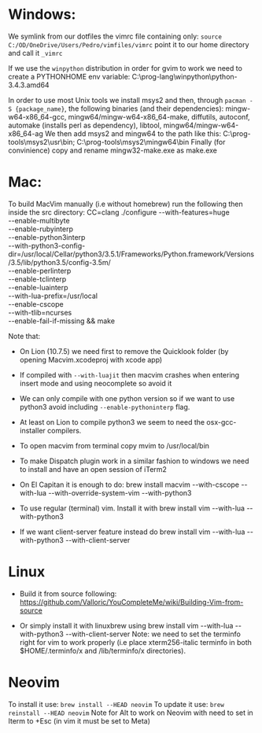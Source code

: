 # Windows:
We symlink from our dotfiles the vimrc file containing only: `source
C:/OD/OneDrive/Users/Pedro/vimfiles/vimrc` point it to our home directory and
call it `_vimrc`

If we use the `winpython` distribution in order for gvim to work we need to
create a PYTHONHOME env variable: C:\prog-lang\winpython\python-3.4.3.amd64

In order to use most Unix tools we install msys2 and then, through `pacman -S
{package_name}`, the following binaries (and their dependencies):
mingw-w64-x86_64-gcc, mingw64/mingw-w64-x86_64-make, diffutils, autoconf,
automake (installs perl as dependency), libtool, mingw64/mingw-w64-x86_64-ag
We then add msys2 and mingw64 to the path like this:
C:\prog-tools\msys2\usr\bin; C:\prog-tools\msys2\mingw64\bin
Finally (for convinience) copy and rename mingw32-make.exe as make.exe

# Mac:

To build MacVim manually (i.e without homebrew) run the following then
inside the src directory:
CC=clang ./configure --with-features=huge \
 --enable-multibyte \
 --enable-rubyinterp \
 --enable-python3interp \
 --with-python3-config-dir=/usr/local/Cellar/python3/3.5.1/Frameworks/Python.framework/Versions/3.5/lib/python3.5/config-3.5m/ \
 --enable-perlinterp \
 --enable-tclinterp \
 --enable-luainterp \
 --with-lua-prefix=/usr/local \
 --enable-cscope \
 --with-tlib=ncurses \
 --enable-fail-if-missing && make

Note that:
- On Lion (10.7.5) we need first to remove the Quicklook folder (by opening
  Macvim.xcodeproj with xcode app)
- If compiled with `--with-luajit` then macvim crashes when entering insert
mode and using neocomplete so avoid it
- We can only compile with one python version so if we want to use python3
avoid including `--enable-pythoninterp` flag.
- At least on Lion to compile python3 we seem to need the osx-gcc-installer
compilers.
- To open macvim from terminal copy mvim to /usr/local/bin
- To make Dispatch plugin work in a similar fashion to windows we need to install
  and have an open session of iTerm2

- On El Capitan it is enough to do:
brew install macvim --with-cscope --with-lua --with-override-system-vim --with-python3

- To use regular (terminal) vim. Install it with
brew install vim --with-lua --with-python3
- If we want client-server feature instead do
brew install vim --with-lua --with-python3 --with-client-server

# Linux

- Build it from source following:
https://github.com/Valloric/YouCompleteMe/wiki/Building-Vim-from-source

- Or simply install it with linuxbrew using
brew install vim --with-lua --with-python3 --with-client-server
Note: we need to set the terminfo right for vim to work properly (i.e place
xterm256-italic terminfo in both $HOME/.terminfo/x and /lib/terminfo/x
directories).

# Neovim
To install it use: `brew install --HEAD neovim`
To update it use: `brew reinstall --HEAD neovim`
Note for Alt to work on Neovim with need to set in Iterm to +Esc (in vim it must
be set to Meta)
